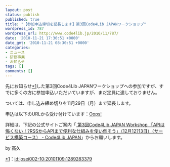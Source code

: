 ```yaml
---
layout: post
status: publish
published: true
title: "【参加申込締切を延長します】第3回Code4Lib JAPANワークショップ"
wordpress_id: 787
wordpress_url: http://www.code4lib.jp/2010/11/787/
date: '2010-11-21 17:30:51 +0000'
date_gmt: '2010-11-21 08:30:51 +0000'
categories:
- ニュース
- 研修事業
- お知らせ
tags: []
comments: []
---
```

<div class="section">
<p>先にお知らせ<span class="footnote"><a href="/josei002-10/#f1" name="fn1" title="id:josei002-10:20101109:1289283379">*1</a></span>した第3回Code4Lib JAPANワークショップへの参加ですが、すでに多くの方に参加申込いただいていますが、まだ定員に達しておりません。</p>
<p>ついては、申し込み締め切りを11月29日（月）まで延長します。</p>
<p>申込は以下のURLから受け付けています：<a href="http://bit.ly/aSXNiL" target="_blank">Oops!</a></p>
<p>詳細は、下記の公式サイトご案内「<a href="http://www.code4lib.jp/2010/11/210/" target="_blank">  第3回Code4Lib JAPAN Workshop 「APIは怖くない！?RSSからAPIまで便利な仕組みを使い倒そう」（12月12?13日）（サービス構築コース） - Code4Lib JAPAN</a>」からお願いします。</p>
<p>by 高久</p>
</div>
<div class="footnote">
<p class="footnote"><a href="/josei002-10/#fn1" name="f1">*1</a>：<a href="http://d.hatena.ne.jp/josei002-10/20101109/1289283379">id:josei002-10:20101109:1289283379</a></p>
</div>
